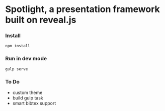 # Spotlight, a presentation framework built on reveal.js

### Install
`npm install`

### Run in dev mode
`gulp serve`

### To Do
- custom theme
- build gulp task
- smart bibtex support
